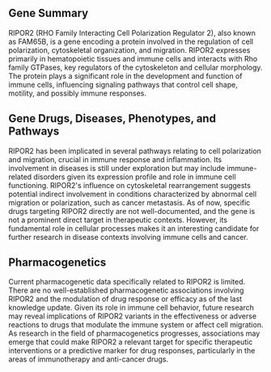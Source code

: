 ## Gene Summary
RIPOR2 (RHO Family Interacting Cell Polarization Regulator 2), also known as FAM65B, is a gene encoding a protein involved in the regulation of cell polarization, cytoskeletal organization, and migration. RIPOR2 expresses primarily in hematopoietic tissues and immune cells and interacts with Rho family GTPases, key regulators of the cytoskeleton and cellular morphology. The protein plays a significant role in the development and function of immune cells, influencing signaling pathways that control cell shape, motility, and possibly immune responses.

## Gene Drugs, Diseases, Phenotypes, and Pathways
RIPOR2 has been implicated in several pathways relating to cell polarization and migration, crucial in immune response and inflammation. Its involvement in diseases is still under exploration but may include immune-related disorders given its expression profile and role in immune cell functioning. RIPOR2's influence on cytoskeletal rearrangement suggests potential indirect involvement in conditions characterized by abnormal cell migration or polarization, such as cancer metastasis. As of now, specific drugs targeting RIPOR2 directly are not well-documented, and the gene is not a prominent direct target in therapeutic contexts. However, its fundamental role in cellular processes makes it an interesting candidate for further research in disease contexts involving immune cells and cancer.

## Pharmacogenetics
Current pharmacogenetic data specifically related to RIPOR2 is limited. There are no well-established pharmacogenetic associations involving RIPOR2 and the modulation of drug response or efficacy as of the last knowledge update. Given its role in immune cell behavior, future research may reveal implications of RIPOR2 variants in the effectiveness or adverse reactions to drugs that modulate the immune system or affect cell migration. As research in the field of pharmacogenetics progresses, associations may emerge that could make RIPOR2 a relevant target for specific therapeutic interventions or a predictive marker for drug responses, particularly in the areas of immunotherapy and anti-cancer drugs.